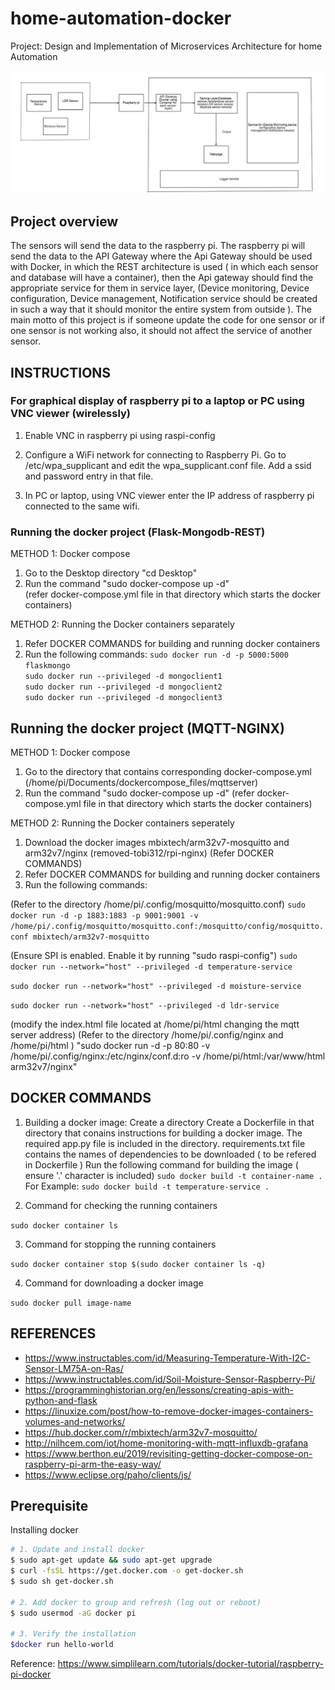 # home-automation-docker

Project: Design and Implementation of Microservices Architecture for home Automation

![This is an image](/assets/images/block_diagram.svg)

## Project overview

The sensors will send the data to the raspberry pi. The raspberry pi will send the data to the API Gateway where the Api Gateway should be used with Docker, in which the REST architecture is used ( in which each sensor and database will have a container), then the Api gateway should find the appropriate service for them in service layer, (Device monitoring, Device configuration, Device management, Notification service should be  created in such a way that it should monitor the entire system from outside ).
The main motto of this project is if someone update the code for one sensor or if one sensor is not working also, it should not affect the service of another sensor.

## INSTRUCTIONS

### For graphical display of raspberry pi to a laptop or PC using VNC viewer (wirelessly)

 1. Enable VNC in raspberry pi using raspi-config

 2. Configure a WiFi network for connecting to Raspberry Pi. Go to /etc/wpa_supplicant and edit the wpa_supplicant.conf file. Add a ssid and password entry in that file.

 3. In PC or laptop, using VNC viewer enter the IP address of raspberry pi connected to the same wifi.

### Running the docker project (Flask-Mongodb-REST)

METHOD 1: Docker compose

 1. Go to the Desktop directory "cd Desktop"
 2. Run the command "sudo docker-compose up -d"  
(refer docker-compose.yml file in that directory which starts the docker containers)

METHOD 2: Running the Docker containers separately

 1. Refer DOCKER COMMANDS for building and running docker containers
 2. Run the following commands:
`sudo docker run -d -p 5000:5000 flaskmongo`\
`sudo docker run --privileged -d mongoclient1`\
`sudo docker run --privileged -d mongoclient2`\
`sudo docker run --privileged -d mongoclient3`

## Running the docker project (MQTT-NGINX)

METHOD 1: Docker compose

 1. Go to the directory that contains corresponding docker-compose.yml (/home/pi/Documents/dockercompose_files/mqttserver)
 2. Run the command "sudo docker-compose up -d"
(refer docker-compose.yml file in that directory which starts the docker containers)

METHOD 2: Running the Docker containers seperately

 1. Download the docker images mbixtech/arm32v7-mosquitto and arm32v7/nginx (removed-tobi312/rpi-nginx) (Refer DOCKER COMMANDS)
 2. Refer DOCKER COMMANDS for building and running docker containers
 3. Run the following commands:

  (Refer to the directory /home/pi/.config/mosquitto/mosquitto.conf)
`sudo docker run -d -p 1883:1883 -p 9001:9001 -v /home/pi/.config/mosquitto/mosquitto.conf:/mosquitto/config/mosquitto.conf mbixtech/arm32v7-mosquitto`

(Ensure SPI is enabled. Enable it by running "sudo raspi-config")
`sudo docker run --network="host" --privileged -d temperature-service`

`sudo docker run --network="host" --privileged -d moisture-service`

`sudo docker run --network="host" --privileged -d ldr-service`

(modify the index.html file located at /home/pi/html changing the mqtt server address)
(Refer to the directory /home/pi/.config/nginx and /home/pi/html )
"sudo docker run -d -p 80:80 -v /home/pi/.config/nginx:/etc/nginx/conf.d:ro -v /home/pi/html:/var/www/html arm32v7/nginx"

## DOCKER COMMANDS

 1. Building a docker image:
Create a directory
Create a Dockerfile in that directory that conains instructions for building a docker image.
The required app.py file is included in the directory.
requirements.txt file contains the names of dependencies to be downloaded ( to be refered in Dockerfile )
Run the following command for building the image ( ensure '.' character is included)
`sudo docker build -t container-name .`\
For Example: `sudo docker build -t temperature-service .`

 2. Command for checking the running containers

`sudo docker container ls`

 3. Command for stopping the running containers

`sudo docker container stop $(sudo docker container ls -q)`

 4. Command for downloading a docker image

`sudo docker pull image-name`

## REFERENCES

- <https://www.instructables.com/id/Measuring-Temperature-With-I2C-Sensor-LM75A-on-Ras/>
- <https://www.instructables.com/id/Soil-Moisture-Sensor-Raspberry-Pi/>
- <https://programminghistorian.org/en/lessons/creating-apis-with-python-and-flask>
- <https://linuxize.com/post/how-to-remove-docker-images-containers-volumes-and-networks/>
- <https://hub.docker.com/r/mbixtech/arm32v7-mosquitto/>
- <http://nilhcem.com/iot/home-monitoring-with-mqtt-influxdb-grafana>
- <https://www.berthon.eu/2019/revisiting-getting-docker-compose-on-raspberry-pi-arm-the-easy-way/>
- <https://www.eclipse.org/paho/clients/js/>

## Prerequisite

Installing docker

```sh
# 1. Update and install docker
$ sudo apt-get update && sudo apt-get upgrade
$ curl -fsSL https://get.docker.com -o get-docker.sh
$ sudo sh get-docker.sh

# 2. Add docker to group and refresh (log out or reboot)
$ sudo usermod -aG docker pi

# 3. Verify the installation
$docker run hello-world
```

Reference: <https://www.simplilearn.com/tutorials/docker-tutorial/raspberry-pi-docker>